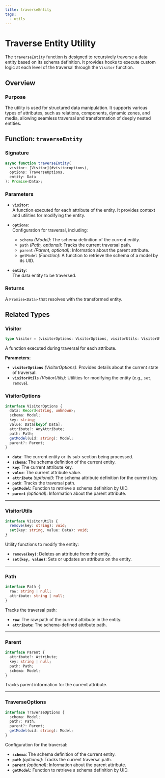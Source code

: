 ```yaml
---
title: traverseEntity
tags:
  - utils
---
```



# Traverse Entity Utility

The `traverseEntity` function is designed to recursively traverse a data entity based on its schema definition. It provides hooks to execute custom logic at each level of the traversal through the `Visitor` function.

## Overview

### Purpose
The utility is used for structured data manipulation. It supports various types of attributes, such as relations, components, dynamic zones, and media, allowing seamless traversal and transformation of deeply nested entities.

## Function: `traverseEntity`

### Signature
```typescript
async function traverseEntity(
  visitor: [Visitor](#visitoroptions),
  options: TraverseOptions,
  entity: Data
): Promise<Data>;
```

### Parameters
- **`visitor`**:  
  A function executed for each attribute of the entity. It provides context and utilities for modifying the entity.

- **`options`**:  
  Configuration for traversal, including:
  - `schema` *(Model)*: The schema definition of the current entity.
  - `path` *(Path, optional)*: Tracks the current traversal path.
  - `parent` *(Parent, optional)*: Information about the parent attribute.
  - `getModel` *(Function)*: A function to retrieve the schema of a model by its UID.

- **`entity`**:  
  The data entity to be traversed.

### Returns
A `Promise<Data>` that resolves with the transformed entity.

## Related Types

### Visitor
```typescript
type Visitor = (visitorOptions: VisitorOptions, visitorUtils: VisitorUtils) => void;
```
A function executed during traversal for each attribute.  

**Parameters**:  
- **`visitorOptions`** *(VisitorOptions)*: Provides details about the current state of traversal.  
- **`visitorUtils`** *(VisitorUtils)*: Utilities for modifying the entity (e.g., `set`, `remove`).

### VisitorOptions
```typescript
interface VisitorOptions {
  data: Record<string, unknown>;
  schema: Model;
  key: string;
  value: Data[keyof Data];
  attribute?: AnyAttribute;
  path: Path;
  getModel(uid: string): Model;
  parent?: Parent;
}
```

- **`data`**: The current entity or its sub-section being processed.  
- **`schema`**: The schema definition of the current entity.  
- **`key`**: The current attribute key.  
- **`value`**: The current attribute value.  
- **`attribute`** *(optional)*: The schema attribute definition for the current key.  
- **`path`**: Tracks the traversal path.  
- **`getModel`**: Function to retrieve a schema definition by UID.  
- **`parent`** *(optional)*: Information about the parent attribute.

---

### VisitorUtils
```typescript
interface VisitorUtils {
  remove(key: string): void;
  set(key: string, value: Data): void;
}
```
Utility functions to modify the entity:  
- **`remove(key)`**: Deletes an attribute from the entity.  
- **`set(key, value)`**: Sets or updates an attribute on the entity.

---

### Path
```typescript
interface Path {
  raw: string | null;
  attribute: string | null;
}
```
Tracks the traversal path:
- **`raw`**: The raw path of the current attribute in the entity.  
- **`attribute`**: The schema-defined attribute path.

---

### Parent
```typescript
interface Parent {
  attribute?: Attribute;
  key: string | null;
  path: Path;
  schema: Model;
}
```
Tracks parent information for the current attribute.

---

### TraverseOptions
```typescript
interface TraverseOptions {
  schema: Model;
  path?: Path;
  parent?: Parent;
  getModel(uid: string): Model;
}
```
Configuration for the traversal:
- **`schema`**: The schema definition of the current entity.  
- **`path`** *(optional)*: Tracks the current traversal path.  
- **`parent`** *(optional)*: Information about the parent attribute.  
- **`getModel`**: Function to retrieve a schema definition by UID.
